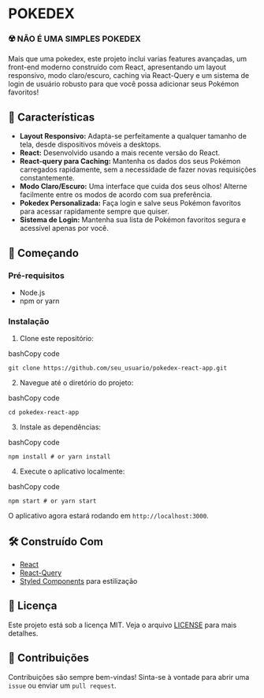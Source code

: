 # POKEDEX

### ☢️ NÃO É UMA SIMPLES POKEDEX

Mais que uma pokedex, este projeto inclui varias features avançadas, um front-end moderno construído com React, apresentando um layout responsivo, modo claro/escuro, caching via React-Query e um sistema de login de usuário robusto para que você possa adicionar seus Pokémon favoritos!

## 🎨 Características

- **Layout Responsivo:** Adapta-se perfeitamente a qualquer tamanho de tela, desde dispositivos móveis a desktops.
- **React:** Desenvolvido usando a mais recente versão do React.
- **React-query para Caching:** Mantenha os dados dos seus Pokémon carregados rapidamente, sem a necessidade de fazer novas requisições constantemente.
- **Modo Claro/Escuro:** Uma interface que cuida dos seus olhos! Alterne facilmente entre os modos de acordo com sua preferência.
- **Pokedex Personalizada:** Faça login e salve seus Pokémon favoritos para acessar rapidamente sempre que quiser.
- **Sistema de Login:** Mantenha sua lista de Pokémon favoritos segura e acessível apenas por você.

## 🚀 Começando

### Pré-requisitos

- Node.js
- npm or yarn

### Instalação

1. Clone este repositório:

bashCopy code

`git clone https://github.com/seu_usuario/pokedex-react-app.git`

2. Navegue até o diretório do projeto:

bashCopy code

`cd pokedex-react-app`

3. Instale as dependências:

bashCopy code

`npm install # or yarn install`

4. Execute o aplicativo localmente:

bashCopy code

`npm start # or yarn start`

O aplicativo agora estará rodando em `http://localhost:3000`.

## 🛠️ Construído Com

- [React](https://reactjs.org/)
- [React-Query](https://react-query.tanstack.com/)
- [Styled Components](https://styled-components.com/) para estilização

## 📝 Licença

Este projeto está sob a licença MIT. Veja o arquivo [LICENSE](https://chat.openai.com/c/LICENSE) para mais detalhes.

## 💬 Contribuições

Contribuições são sempre bem-vindas! Sinta-se à vontade para abrir uma `issue` ou enviar um `pull request`.
